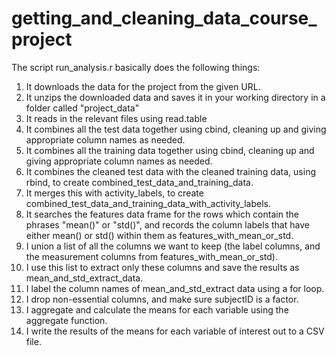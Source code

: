 # getting_and_cleaning_data_course_project

The script run_analysis.r basically does the following things:

1. It downloads the data for the project from the given URL.
2. It unzips the downloaded data and saves it in your working directory in a folder called "project_data"
3. It reads in the relevant files using read.table
4. It combines all the test data together using cbind, cleaning up and giving appropriate column names as needed.
5. It combines all the training data together using cbind, cleaning up and giving appropriate column names as needed.
5. It combines the cleaned test data with the cleaned training data, using rbind, to create combined_test_data_and_training_data.
6. It merges this with activity_labels, to create combined_test_data_and_training_data_with_activity_labels.  
7. It searches the features data frame for the rows which contain the phrases "mean()" or "std()", and records the column labels that have either mean() or std() within them as features_with_mean_or_std.
8. I union a list of all the columns we want to keep (the label columns, and the measurement columns from features_with_mean_or_std).
9. I use this list to extract only these columns and save the results as mean_and_std_extract_data.
10. I label the column names of mean_and_std_extract data using a for loop.
11. I drop non-essential columns, and make sure subjectID is a factor.
12. I aggregate and calculate the means for each variable using the aggregate function.
13. I write the results of the means for each variable of interest out to a CSV file.
